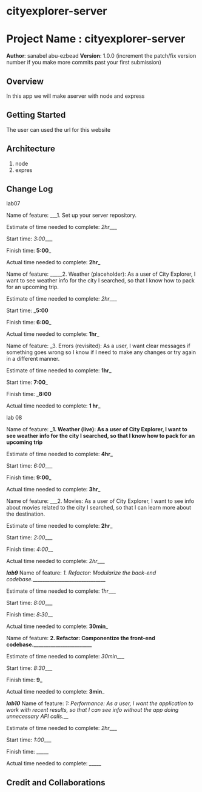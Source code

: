 # cityexplorer-server

# Project Name : cityexplorer-server

**Author**: sanabel abu-ezbead
**Version**: 1.0.0 (increment the patch/fix version number if you make more commits past your first submission)

## Overview
<!-- Provide a high level overview of what this application is and why you are building it, beyond the fact that it's an assignment for this class. (i.e. What's your problem domain?) -->

In this app we will make aserver with node and express

## Getting Started
<!-- What are the steps that a user must take in order to build this app on their own machine and get it running? -->

The user can used the url for this website

## Architecture
<!-- Provide a detailed description of the application design. What technologies (languages, libraries, etc) you're using, and any other relevant design information. -->

1. node 
2. expres


## Change Log
<!-- Use this area to document the iterative changes made to your application as each feature is successfully implemented. Use time stamps. Here's an example:

01-01-2001 4:59pm - Application now has a fully-functional express server, with a GET route for the location resource. -->

lab07

Name of feature: ___1. Set up your server repository.

Estimate of time needed to complete: _2hr____

Start time: _3:00____

Finish time: __5:00___

Actual time needed to complete: __2hr___




Name of feature: _____2. Weather (placeholder): As a user of City Explorer, I want to see weather info for the city I searched, so that I know how to pack for an upcoming trip.

Estimate of time needed to complete: _2hr____

Start time: ___5:00__

Finish time: __6:00___

Actual time needed to complete: __1hr___




Name of feature: _3. Errors (revisited): As a user, I want clear messages if something goes wrong so I know if I need to make any changes or try again in a different manner.

Estimate of time needed to complete: __1hr___

Start time: __7:00___

Finish time: ___8:00__

Actual time needed to complete: __1 hr___


lab 08

Name of feature: ___1. Weather (live): As a user of City Explorer, I want to see weather info for the city I searched, so that I know how to pack for an upcoming trip__

Estimate of time needed to complete: __4hr___

Start time: _6:00____

Finish time: __9:00___

Actual time needed to complete: __3hr___


Name of feature: ___2. Movies: As a user of City Explorer, I want to see info about movies related to the city I searched, so that I can learn more about the destination.

Estimate of time needed to complete: __2hr___

Start time: _2:00____

Finish time: _4:00___

Actual time needed to complete: _2hr____


***lab9***
Name of feature: _1. Refactor: Modularize the back-end codebase._______________________________

Estimate of time needed to complete: _1hr____

Start time: _8:00____

Finish time: _8:30___

Actual time needed to complete: __30min___


Name of feature: ____2. Refactor: Componentize the front-end codebase.____________________________

Estimate of time needed to complete: _30min____

Start time: _8:30____

Finish time: __9___

Actual time needed to complete: __3min___




***lab10***
Name of feature: _1: Performance: As a user, I want the application to work with recent results, so that I can see info without the app doing unnecessary API calls.___

Estimate of time needed to complete: _2hr____

Start time: _1:00____

Finish time: _____

Actual time needed to complete: _____

## Credit and Collaborations
<!-- Give credit (and a link) to other people or resources that helped you build this application. -->





